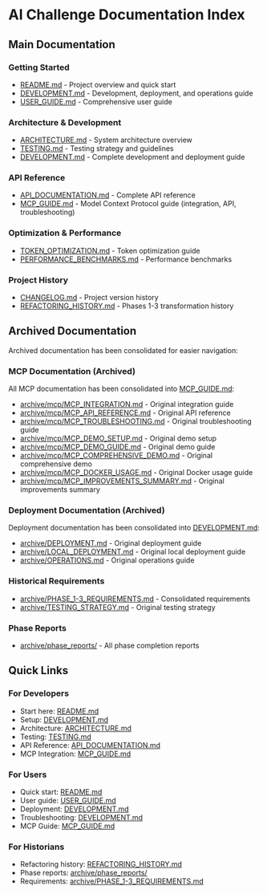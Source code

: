 # AI Challenge Documentation Index

## Main Documentation

### Getting Started
- [README.md](../README.md) - Project overview and quick start
- [DEVELOPMENT.md](DEVELOPMENT.md) - Development, deployment, and operations guide
- [USER_GUIDE.md](USER_GUIDE.md) - Comprehensive user guide

### Architecture & Development
- [ARCHITECTURE.md](ARCHITECTURE.md) - System architecture overview
- [TESTING.md](TESTING.md) - Testing strategy and guidelines
- [DEVELOPMENT.md](DEVELOPMENT.md) - Complete development and deployment guide

### API Reference
- [API_DOCUMENTATION.md](API_DOCUMENTATION.md) - Complete API reference
- [MCP_GUIDE.md](MCP_GUIDE.md) - Model Context Protocol guide (integration, API, troubleshooting)

### Optimization & Performance
- [TOKEN_OPTIMIZATION.md](TOKEN_OPTIMIZATION.md) - Token optimization guide
- [PERFORMANCE_BENCHMARKS.md](PERFORMANCE_BENCHMARKS.md) - Performance benchmarks

### Project History
- [CHANGELOG.md](../CHANGELOG.md) - Project version history
- [REFACTORING_HISTORY.md](REFACTORING_HISTORY.md) - Phases 1-3 transformation history

## Archived Documentation

Archived documentation has been consolidated for easier navigation:

### MCP Documentation (Archived)
All MCP documentation has been consolidated into [MCP_GUIDE.md](MCP_GUIDE.md):
- [archive/mcp/MCP_INTEGRATION.md](archive/mcp/MCP_INTEGRATION.md) - Original integration guide
- [archive/mcp/MCP_API_REFERENCE.md](archive/mcp/MCP_API_REFERENCE.md) - Original API reference
- [archive/mcp/MCP_TROUBLESHOOTING.md](archive/mcp/MCP_TROUBLESHOOTING.md) - Original troubleshooting guide
- [archive/mcp/MCP_DEMO_SETUP.md](archive/mcp/MCP_DEMO_SETUP.md) - Original demo setup
- [archive/mcp/MCP_DEMO_GUIDE.md](archive/mcp/MCP_DEMO_GUIDE.md) - Original demo guide
- [archive/mcp/MCP_COMPREHENSIVE_DEMO.md](archive/mcp/MCP_COMPREHENSIVE_DEMO.md) - Original comprehensive demo
- [archive/mcp/MCP_DOCKER_USAGE.md](archive/mcp/MCP_DOCKER_USAGE.md) - Original Docker usage guide
- [archive/mcp/MCP_IMPROVEMENTS_SUMMARY.md](archive/mcp/MCP_IMPROVEMENTS_SUMMARY.md) - Original improvements summary

### Deployment Documentation (Archived)
Deployment documentation has been consolidated into [DEVELOPMENT.md](DEVELOPMENT.md):
- [archive/DEPLOYMENT.md](archive/DEPLOYMENT.md) - Original deployment guide
- [archive/LOCAL_DEPLOYMENT.md](archive/LOCAL_DEPLOYMENT.md) - Original local deployment guide
- [archive/OPERATIONS.md](archive/OPERATIONS.md) - Original operations guide

### Historical Requirements
- [archive/PHASE_1-3_REQUIREMENTS.md](archive/PHASE_1-3_REQUIREMENTS.md) - Consolidated requirements
- [archive/TESTING_STRATEGY.md](archive/TESTING_STRATEGY.md) - Original testing strategy

### Phase Reports
- [archive/phase_reports/](archive/phase_reports/) - All phase completion reports

## Quick Links

### For Developers
- Start here: [README.md](../README.md)
- Setup: [DEVELOPMENT.md](DEVELOPMENT.md)
- Architecture: [ARCHITECTURE.md](ARCHITECTURE.md)
- Testing: [TESTING.md](TESTING.md)
- API Reference: [API_DOCUMENTATION.md](API_DOCUMENTATION.md)
- MCP Integration: [MCP_GUIDE.md](MCP_GUIDE.md)

### For Users
- Quick start: [README.md](../README.md)
- User guide: [USER_GUIDE.md](USER_GUIDE.md)
- Deployment: [DEVELOPMENT.md](DEVELOPMENT.md)
- Troubleshooting: [DEVELOPMENT.md](DEVELOPMENT.md#troubleshooting)
- MCP Guide: [MCP_GUIDE.md](MCP_GUIDE.md)

### For Historians
- Refactoring history: [REFACTORING_HISTORY.md](REFACTORING_HISTORY.md)
- Phase reports: [archive/phase_reports/](archive/phase_reports/)
- Requirements: [archive/PHASE_1-3_REQUIREMENTS.md](archive/PHASE_1-3_REQUIREMENTS.md)
